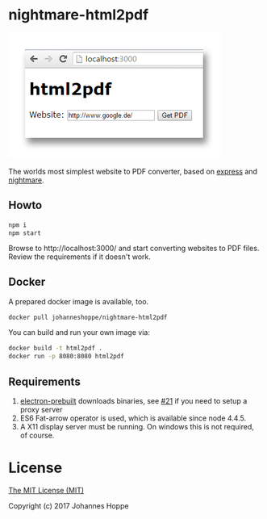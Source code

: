 # nightmare-html2pdf

![Screenshot](screenshot.png)

The worlds most simplest website to PDF converter, based on [express](http://expressjs.com/) and [nightmare](http://www.nightmarejs.org/).

## Howto
```
npm i
npm start
```

Browse to http://localhost:3000/ and start converting websites to PDF files.  
Review the requirements if it doesn't work.

## Docker

A prepared docker image is available, too.

```
docker pull johanneshoppe/nightmare-html2pdf
```

You can build and run your own image via:

```sh
docker build -t html2pdf .
docker run -p 8080:8080 html2pdf
```

## Requirements

1. [electron-prebuilt](https://github.com/electron-userland/electron-prebuilt) downloads binaries, see [#21](https://github.com/electron-userland/electron-prebuilt/issues/21) if you need to setup a proxy server
2. ES6 Fat-arrow operator is used, which is available since node 4.4.5.
3. A X11 display server  must be running. On windows this is not required, of course.

# License

[The MIT License (MIT)](LICENSE)  

Copyright (c) 2017 Johannes Hoppe  